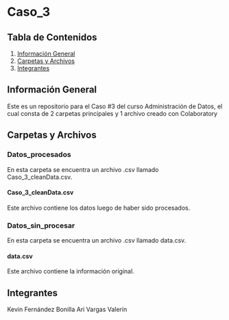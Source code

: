 # Caso_3
## Tabla de Contenidos
1. [Información General](#informacion-general)
2. [Carpetas y Archivos](#carpetas-y-archivos)
3. [Integrantes](#integrantes)
## Información General
Este es un repositorio para el Caso #3 del curso Administración de Datos, el cual consta de 2 carpetas principales y 1 archivo creado con Colaboratory
## Carpetas y Archivos
### Datos_procesados
En esta carpeta se encuentra un archivo .csv llamado Caso_3_cleanData.csv.
#### Caso_3_cleanData.csv
Este archivo contiene los datos luego de haber sido procesados.
### Datos_sin_procesar
En esta carpeta se encuentra un archivo .csv llamado data.csv.
#### data.csv
Este archivo contiene la información original.
## Integrantes
Kevin Fernández Bonilla
Ari Vargas Valerín

